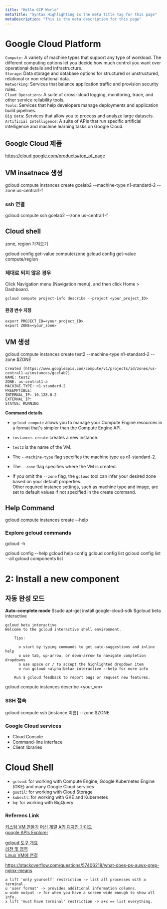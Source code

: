 ```yaml
---
title: "Hello GCP World"
metaTitle: "Syntax Highlighting is the meta title tag for this page"
metaDescription: "This is the meta description for this page"
---
```



# Google Cloud Platform 

`Compute:` A variety of machine types that support any type of workload. The different computing options let you decide how much control you want over operational details and infrastructure.  
`Storage`: Data storage and database options for structured or unstructured, relational or non relational data.  
`Networking`: Services that balance application traffic and provision security rules.  
`Cloud Operations`: A suite of cross-cloud logging, monitoring, trace, and other service reliability tools.  
`Tools`: Services that help developers manage deployments and application build pipelines.    
`Big Data`: Services that allow you to process and analyze large datasets.  
`Artificial Intelligence`: A suite of APIs that run specific artificial intelligence and machine learning tasks on Google Cloud.  

## Google Cloud 제품
https://cloud.google.com/products#top_of_page

## VM insatnace 생성
gcloud compute instances create gcelab2 --machine-type n1-standard-2 --zone us-central1-f

### ssh 연결
gcloud compute ssh gcelab2 --zone us-central1-f

## Cloud shell 
zone, region 가져오기 

gcloud config get-value compute/zone
gcloud config get-value compute/region

### 제대로 되지 않은 경우 
Click Navigation menu (Navigation menu), and then click Home > Dashboard.
```
gcloud compute project-info describe --project <your_project_ID>
```
#### 환경 변수 지정 
```
export PROJECT_ID=<your_project_ID>
export ZONE=<your_zone>
```
## VM 생성 

gcloud compute instances create test2 --machine-type n1-standard-2 --zone $ZONE
```
Created [https://www.googleapis.com/compute/v1/projects/id/zones/us-central1-a/instances/gcelab2].
NAME: test2
ZONE: us-central1-a
MACHINE_TYPE: n1-standard-2
PREEMPTIBLE:
INTERNAL_IP: 10.128.0.2
EXTERNAL_IP: 
STATUS: RUNNING
```


**Command details**

* `gcloud compute` allows you to manage your Compute Engine resources in a format that's simpler than the Compute Engine API.

* `instances create`  creates a new instance.

* `test2` is the name of the VM.

* The `--machine-type` flag specifies the machine type as n1-standard-2.

* The `--zone` flag specifies where the VM is created.

* If you omit the `--zone` flag, the `gcloud` tool can infer your desired zone based on your default properties.   
Other required instance settings, such as machine type and image, are set to default values if not specified in the create command.

## Help Command 

gcloud compute instances create --help

### Explore gcloud commands
gcloud -h

gcloud config --help
gcloud help config
gcloud config list
gcloud config list --all
gcloud components list

# 2: Install a new component

## 자동 완성 모드 
**Auto-complete mode**
$sudo apt-get install google-cloud-sdk
$gcloud beta interactive


```
gcloud beta interactive
Welcome to the gcloud interactive shell environment.

    Tips:

      o start by typing commands to get auto-suggestions and inline help
      o use tab, up-arrow, or down-arrow to navigate completion dropdowns
      o use space or / to accept the highlighted dropdown item
      o run gcloud <alpha|beta> interactive --help for more info

    Run $ gcloud feedback to report bugs or request new features.
```

gcloud compute instances describe <your_vm>

### SSH 접속
gcloud compute ssh [instance 이름]  --zone $ZONE


### Google Cloud services

* Cloud Console  
* Command-line interface  
* Client libraries

# Cloud Shell
* `gcloud`: for working with Compute Engine, Google Kubernetes Engine (GKE) and many Google Cloud services
* `gsutil`: for working with Cloud Storage
* `kubectl`: for working with GKE and Kubernetes
* `bq`: for working with BigQuery


### Referens Link
[커스텀 VM 만들기](https://cloud.google.com/compute/docs/instances/creating-instance-with-custom-machine-type)
[머신 계열](https://cloud.google.com/compute/docs/machine-types)
[API 디자인 가이드](https://cloud.google.com/apis/design/)   
[google APIs Explorer](https://developers.google.com/apis-explorer/#p/)  

[gcloud 도구 개요](https://cloud.google.com/sdk/gcloud)  
[리전 및 영역](https://cloud.google.com/compute/docs/regions-zones/)  
[Linux VM에 연결](https://cloud.google.com/compute/docs/instances/connecting-to-instance)  
  
  
https://stackoverflow.com/questions/57406218/what-does-ps-auwx-grep-nginx-means

```
a lift 'only yourself' restriction -> list all processes with a terminal.
u 'user format' -> provides additional information columns.
w wide output -> for when you have a screen wide enough to show all info.
x lift 'must have terminal' restriction -> a+x == list everything.
```




